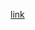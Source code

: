 [link]([https://form.juniorterapeutadevalor.com.br/](https://pesquisa.juniorterapeutadevalor.com.br/)https://pesquisa.juniorterapeutadevalor.com.br/)

